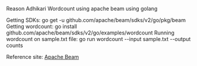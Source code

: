 Reason Adhikari
Wordcount using apache beam using golang

Getting SDKs: go get -u github.com/apache/beam/sdks/v2/go/pkg/beam
Getting wordcount: go install github.com/apache/beam/sdks/v2/go/examples/wordcount
Running wordcount on sample.txt file: go run wordcount --input sample.txt --output counts


Reference site: [Apache Beam](https://beam.apache.org/get-started/quickstart-go/ )
